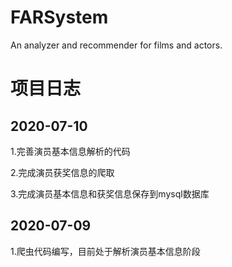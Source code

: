 # FARSystem
An analyzer and recommender for films and actors.

# 项目日志
## 2020-07-10
1.完善演员基本信息解析的代码

2.完成演员获奖信息的爬取

3.完成演员基本信息和获奖信息保存到mysql数据库

## 2020-07-09
1.爬虫代码编写，目前处于解析演员基本信息阶段
